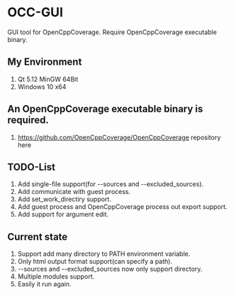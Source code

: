 # OCC-GUI
GUI tool for OpenCppCoverage. Require OpenCppCoverage executable binary.


## My Environment
1. Qt 5.12 MinGW 64Bit
2. Windows 10 x64

## An OpenCppCoverage executable binary is required.
1. https://github.com/OpenCppCoverage/OpenCppCoverage repository here

## TODO-List
1. Add single-file support(for --sources and --excluded_sources).
2. Add communicate with guest process.
3. Add set_work_directiry support.
4. Add guest process and OpenCppCoverage process out export support.
5. Add support for argument edit.

## Current state
1. Support add many directory to PATH environment variable.
2. Only html output format support(can specify a path).
3. --sources and --excluded_sources now only support directory.
4. Multiple modules support.
5. Easily it run again.
